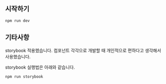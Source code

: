 ## 시작하기

```bash
npm run dev
```

## 기타사항

storybook 적용헸습니다. 컴포넌트 각각으로 개발할 때 개인적으로 편하다고 생각해서 사용했습니다.

storybook 실행법은 아래와 같습니다.

```bash
npm run storybook
```
